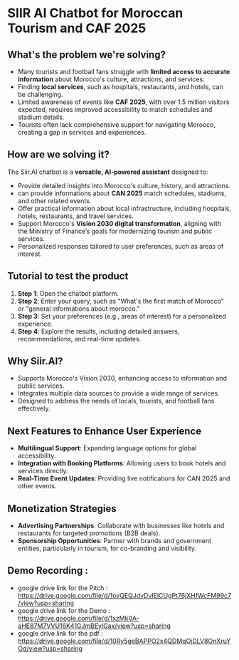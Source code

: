 # SIIR AI Chatbot for Moroccan Tourism and CAF 2025

## What's the problem we're solving?
- Many tourists and football fans struggle with **limited access to accurate information** about Morocco's culture, attractions, and services.
- Finding **local services**, such as hospitals, restaurants, and hotels, can be challenging.
- Limited awareness of events like **CAF 2025**, with over 1.5 million visitors expected, requires improved accessibility to match schedules and stadium details.
- Tourists often lack comprehensive support for navigating Morocco, creating a gap in services and experiences.

## How are we solving it?
The Siir.AI chatbot is a **versatile, AI-powered assistant** designed to:
- Provide detailed insights into Morocco's culture, history, and attractions.
- can provide informations about  **CAN 2025** match schedules, stadiums, and other related events.
- Offer practical information about local infrastructure, including hospitals, hotels, restaurants, and travel services.
- Support Morocco's **Vision 2030 digital transformation**, aligning with the Ministry of Finance’s goals for modernizing tourism and public services.
- Personalized responses tailored to user preferences, such as areas of interest.

## Tutorial to test the product
1. **Step 1**: Open the chatbot platform.
2. **Step 2**: Enter your query, such as "What's the first match of Morocco" or "general informations about morocco."
3. **Step 3**: Set your preferences (e.g., areas of interest) for a personalized experience.
4. **Step 4**: Explore the results, including detailed answers, recommendations, and real-time updates.

## Why Siir.AI?
- Supports Morocco's Vision 2030, enhancing access to information and public services.
- Integrates multiple data sources to provide a wide range of services.
- Designed to address the needs of locals, tourists, and football fans effectively.

## Next Features to Enhance User Experience
- **Multilingual Support**: Expanding language options for global accessibility.
- **Integration with Booking Platforms**: Allowing users to book hotels and services directly.
- **Real-Time Event Updates**: Providing live notifications for CAN 2025 and other events.

## Monetization Strategies
- **Advertising Partnerships**: Collaborate with businesses like hotels and restaurants for targeted promotions (B2B deals).
- **Sponsorship Opportunities**: Partner with brands and government entities, particularly in tourism, for co-branding and visibility.

## Demo Recording :
- google drive link  for the  Pitch : https://drive.google.com/file/d/1ovQEQJdvDvIElCUgPt76jXHfWcFM99c7/view?usp=sharing
- google  drive link for  the  Demo : https://drive.google.com/file/d/1xzMk0A-aHE87M7VVU16K41GJmBEylGax/view?usp=sharing
- google  drive link for  the  pdf : https://drive.google.com/file/d/10Ry5geBAPPO2x4QDMqOjDLV8OnXruYOd/view?usp=sharing
